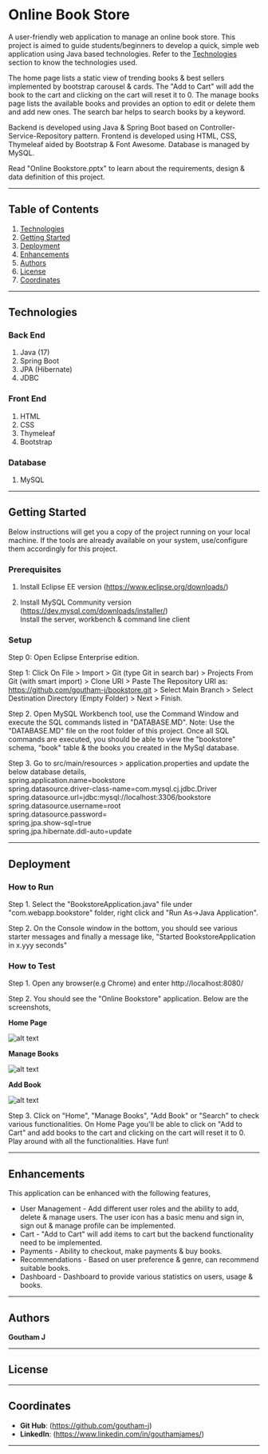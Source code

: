 
# Online Book Store

A user-friendly web application to manage an online book store. This project is aimed to guide students/beginners to develop a quick, simple web application using Java based technologies. Refer to the [Technologies](#technologies) section to know the technologies used.

The home page lists a static view of trending books & best sellers implemented by bootstrap carousel & cards. The "Add to Cart" will add the book to the cart and clicking on the cart will reset it to 0. The manage books page lists the available books and provides an option to edit or delete them and add new ones. The search bar helps to search books by a keyword. 

Backend is developed using Java & Spring Boot based on Controller-Service-Repository pattern. Frontend is developed using HTML, CSS, Thymeleaf aided by Bootstrap & Font Awesome. Database is managed by MySQL.

Read "Online Bookstore.pptx" to learn about the requirements, design & data definition of this project.

----

## Table of Contents

1. [Technologies](#technologies)
2. [Getting Started](#getting-started)
3. [Deployment](#deployment)
4. [Enhancements](#enhancements)
5. [Authors](#authors)
4. [License](#license)
5. [Coordinates](#coordinates)

----

## Technologies

### Back End
1. Java (17) 
2. Spring Boot
3. JPA (Hibernate)
4. JDBC

### Front End
1. HTML
2. CSS
3. Thymeleaf
4. Bootstrap

### Database
1. MySQL

----

## Getting Started

Below instructions will get you a copy of the project running on your local machine. If the tools are already available on your system, use/configure them accordingly for this project.

### Prerequisites

1. Install Eclipse EE version (https://www.eclipse.org/downloads/)  

2. Install MySQL Community version (https://dev.mysql.com/downloads/installer/)  
   Install the server, workbench & command line client

### Setup

Step 0: Open Eclipse Enterprise edition.

Step 1: Click On File > Import > Git (type Git in search bar) > Projects From Git (with smart import) > Clone URI > Paste The Repository URI as: https://github.com/goutham-j/bookstore.git > Select Main Branch > Select Destination Directory (Empty Folder) > Next > Finish.

Step 2. Open MySQL Workbench tool, use the Command Window and execute the SQL commands listed in "DATABASE.MD". 
	Note: Use the "DATABASE.MD" file on the root folder of this project. Once all SQL commands are executed, you should be able to 	view the "bookstore" schema, "book" table & the books you created in the MySql database.

Step 3. Go to src/main/resources > application.properties and update the below database details,    
	spring.application.name=bookstore  
	spring.datasource.driver-class-name=com.mysql.cj.jdbc.Driver  
	spring.datasource.url=jdbc:mysql://localhost:3306/bookstore  
	spring.datasource.username=root  
	spring.datasource.password=<your root password>  
	spring.jpa.show-sql=true  
	spring.jpa.hibernate.ddl-auto=update  

----

## Deployment

### How to Run

Step 1. Select the "BookstoreApplication.java" file under "com.webapp.bookstore" folder, right click and "Run As->Java Application". 

Step 2. On the Console window in the bottom, you should see various starter messages and finally a message like, "Started BookstoreApplication in x.yyy seconds"

### How to Test

Step 1. Open any browser(e.g Chrome) and enter http://localhost:8080/ 

Step 2. You should see the "Online Bookstore" application. Below are the screenshots,

**Home Page**

![alt text](images/image-1.png)

**Manage Books**

![alt text](images/image-2.png)

**Add Book**

![alt text](images/image-3.png)


Step 3. Click on "Home", "Manage Books", "Add Book" or "Search" to check various functionalities. On Home Page you'll be able to click on "Add to Cart" and add books to the cart and clicking on the cart will reset it to 0. Play around with all the functionalities. Have fun!

----

## Enhancements

This application can be enhanced with the following features,

* User Management - Add different user roles and the ability to add, delete & manage users. The user icon has a basic menu and sign in, sign out & manage profile can be implemented.  
* Cart - "Add to Cart" will add items to cart but the backend functionality need to be implemented.  
* Payments - Ability to checkout, make payments & buy books.    
* Recommendations - Based on user preference & genre, can recommend suitable books.  
* Dashboard - Dashboard to provide various statistics on users, usage & books.  

----

## Authors

**Goutham J**

----

## License


----

## Coordinates

- **Git Hub**: (https://github.com/goutham-j)
- **LinkedIn**: (https://www.linkedin.com/in/gouthamjames/)

----
